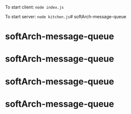 To start client:
`node index.js`

To start server:
`node kitchen.js`# softArch-message-queue
# softArch-message-queue
# softArch-message-queue
# softArch-message-queue
# softArch-message-queue
